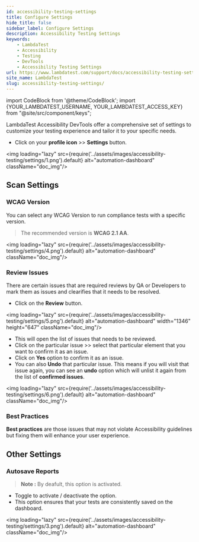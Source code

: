 ```yaml
---
id: accessibility-testing-settings
title: Configure Settings
hide_title: false
sidebar_label: Configure Settings
description: Accessibility Testing Settings
keywords:
    - LambdaTest
    - Accessibility
    - Testing
    - DevTools
    - Accessibility Testing Settings
url: https://www.lambdatest.com/support/docs/accessibility-testing-settings/
site_name: LambdaTest
slug: accessibility-testing-settings/
---
```


import CodeBlock from '@theme/CodeBlock';
import {YOUR_LAMBDATEST_USERNAME, YOUR_LAMBDATEST_ACCESS_KEY} from "@site/src/component/keys";

<script type="application/ld+json"
      dangerouslySetInnerHTML={{ __html: JSON.stringify({
       "@context": "https://schema.org",
        "@type": "BreadcrumbList",
        "itemListElement": [{
          "@type": "ListItem",
          "position": 1,
          "name": "Home",
          "item": "https://www.lambdatest.com"
        },{
          "@type": "ListItem",
          "position": 2,
          "name": "Support",
          "item": "https://www.lambdatest.com/support/docs/"
        },{
          "@type": "ListItem",
          "position": 3,
          "name": "Accessibility Testing Settings",
          "item": "https://www.lambdatest.com/support/docs/accessibility-testing-settings/"
        }]
      })
    }}
></script>
LambdaTest Accessibility DevTools offer a comprehensive set of settings to customize your testing experience and tailor it to your specific needs.

- Click on your **profile icon** >> **Settings** button.

<img loading="lazy" src={require('../assets/images/accessibility-testing/settings/1.png').default} alt="automation-dashboard" className="doc_img"/>

## Scan Settings

### WCAG Version

You can select any WCAG Version to run compliance tests with a specific version.

> The recommended version is **WCAG 2.1 AA**.

<img loading="lazy" src={require('../assets/images/accessibility-testing/settings/4.png').default} alt="automation-dashboard" className="doc_img"/>

### Review Issues

There are certain issues that are required reviews by QA or Developers to mark them as issues and clearifies that it needs to be resolved.

- Click on the **Review** button.

<img loading="lazy" src={require('../assets/images/accessibility-testing/settings/5.png').default} alt="automation-dashboard" width="1346" height="647" className="doc_img"/>

- This will open the list of issues that needs to be reviewed.
- Click on the particular issue >> select that particular element that you want to confirm it as an issue.
- Click on **Yes** option to confirm it as an issue.
- You can also **Undo** that particular issue. This means if you will visit that issue again, you can see an **undo** option which will unlist it again from the list of **confirmed issues**.

<img loading="lazy" src={require('../assets/images/accessibility-testing/settings/6.png').default} alt="automation-dashboard" className="doc_img"/>

### Best Practices

**Best practices** are those issues that may not violate Accessibility guidelines but fixing them will enhance your user experience.

## Other Settings

### Autosave Reports

>**Note :** By deafult, this option is activated.

- Toggle to activate / deactivate the option.
- This option ensures that your tests are consistently saved on the dashboard.

<img loading="lazy" src={require('../assets/images/accessibility-testing/settings/3.png').default} alt="automation-dashboard" className="doc_img"/>